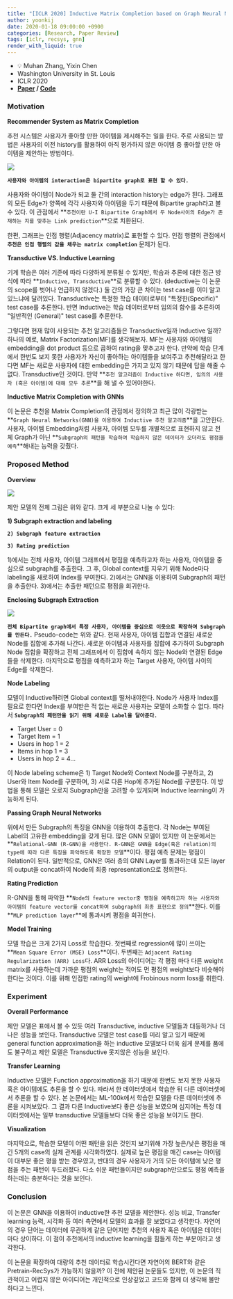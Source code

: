 ```yaml
---
title: "[ICLR 2020] Inductive Matrix Completion based on Graph Neural Networks"
author: yoonkij
date: 2020-01-18 09:00:00 +0900
categories: [Research, Paper Review]
tags: [iclr, recsys, gnn]
render_with_liquid: true
---
```


* 💡 Muhan Zhang, Yixin Chen
* Washington University in St. Louis
* ICLR 2020
* **[Paper](https://arxiv.org/pdf/1904.12058.pdf) / [Code](https://github.com/muhanzhang/IGMC)**


### Motivation

**Recommender System as Matrix Completion**

추천 시스템은 사용자가 좋아할 만한 아이템을 제시해주는 일을 한다. 주로 사용되는 방법은 사용자의 이전 history를 활용하여 아직 평가하지 않은 아이템 중 좋아할 만한 아이템을 제안하는 방법이다.

![](https://velog.velcdn.com/images/yoongi0428/post/b5d7712a-abf5-4c44-926d-f1d47ccc48fb/image.png)


**`사용자와 아이템의 interaction은 bipartite graph로 표현 할 수 있다.`**

사용자와 아이템이 Node가 되고 둘 간의 interaction history는 edge가 된다. 그래프의 모든 Edge가 양쪽에 각각 사용자와 아이템을 두기 때문에 Bipartite graph라고 볼 수 있다. 이 관점에서 **`추천이란 U-I Bipartite Graph에서 두 Node사이의 Edge가 존재하는 지를 맞추는 Link prediction`**으로 치환된다.

한편, 그래프는 인접 행렬(Adjacency matrix)로 표현할 수 있다. 인접 행렬의 관점에서 **`추천은 인접 행렬의 값을 채우는 matrix completion`** 문제가 된다.

**Transductive VS. Inductive Learning**

기계 학습은 여러 기준에 따라 다양하게 분류될 수 있지만, 학습과 추론에 대한 접근 방식에 따라 **`Inductive, Transductive`**로 분류할 수 있다. (deductive는 이 논문의 scope를 벗어나 언급하지 않겠다.) 둘 간의 가장 큰 차이는 test case를 이미 알고 있느냐에 달려있다.  Transductive는 특정한 학습 데이터로부터 "특정한(Specific)" test case를 추론한다. 반면 Inductive는 학습 데이터로부터 임의의 함수를 추론하여 "일반적인 (General)" test case를 추론한다.

그렇다면 현재 많이 사용되는 추천 알고리즘들은 Transductive일까 Inductive 일까? 하나의 예로, Matrix Factorization(MF)를 생각해보자. MF는 사용자와 아이템의 embedding을 dot product 등으로 곱하여 rating을 맞추고자 한다. 만약에 학습 단계에서 한번도 보지 못한 사용자가 자신이 좋아하는 아이템들을 보여주고 추천해달라고 한다면 MF는 새로운 사용자에 대한 embedding은 가지고 있지 않기 때문에 답을 해줄 수 없다. Transductive인 것이다. 만약 **`추천 알고리즘이 Inductive 하다면, 임의의 사용자 (혹은 아이템)에 대해 모두 추론`**을 해 낼 수 있어야한다.

**Inductive Matrix Completion with GNNs**

이 논문은 추천을 Matrix Completion의 관점에서 정의하고 최근 많이 각광받는 **`Graph Neural Networks(GNN)을 이용하여 Inductive 추천 알고리즘`**을 고안한다. 사용자, 아이템 Embedding처럼 사용자, 아이템 모두를 개별적으로 표현하지 않고 전체 Graph가 아닌 **`Subgraph의 패턴을 학습하여 학습하지 않은 데이터가 오더라도 평점을 예측`**해내는 능력을 갖췄다.

### Proposed Method

**Overview**

![](https://velog.velcdn.com/images/yoongi0428/post/f429364e-3a7d-4480-b7f5-3f24713090ff/image.png)

제안 모델의 전체 그림은 위와 같다. 크게 세 부분으로 나눌 수 있다:

**1) Subgraph extraction and labeling**

**`2) Subgraph feature extraction`**

**`3) Rating prediction`**

1)에서는 전체 사용자, 아이템 그래프에서 평점을 예측하고자 하는 사용자, 아이템을 중심으로 subgraph를 추출한다. 그 후, Global context를 지우기 위해 Node마다 labeling을 새로하여 Index를 부여한다. 2)에서는 GNN을 이용하여 Subgraph의 패턴을 추출한다. 3)에서는 추출한 패턴으로 평점을 회귀한다.

**Enclosing Subgraph Extraction**

![](https://velog.velcdn.com/images/yoongi0428/post/62c6748a-903a-4a80-a7cd-7889558425e7/image.png)


**`전체 Bipartite graph에서 특정 사용자, 아이템을 중심으로 이웃으로 확장하며 Subgraph를 만든다.`** Pseudo-code는 위와 같다. 현재 사용자, 아이템 집합과 연결된 새로운 Node를 집합에 추가해 나간다. 새로운 아이템과 사용자를 집합에 추가하여 Subgraph Node 집합을 확장하고 전체 그래프에서 이 집합에 속하지 않는 Node와 연결된 Edge들을 삭제한다. 마지막으로 평점을 예측하고자 하는 Target 사용자, 아이템 사이의 Edge를 삭제한다.

**Node Labeling**

모델이 Inductive하려면 Global context를 떨처내야한다. Node가 사용자 Index를 필요로 한다면 Index를 부여받은 적 없는 새로운 사용자는 모델이 소화할 수 없다. 따라서 **`Subgraph의 패턴만을 읽기 위해 새로운 Label을 달아준다.`**

* Target User = 0
* Target Item = 1
* Users in hop 1 = 2
* Items in hop 1 = 3
* Users in hop 2 = 4...


이 Node labeling scheme은 1) Target Node와 Context Node를 구분하고, 2) User와 Item Node를 구분하며, 3) 서로 다른 Hop에 추가된 Node를 구분한다. 이 방법을 통해 모델은 오로지 Subgraph만을 고려할 수 있게되며 Inductive learning이 가능하게 된다.

**Passing Graph Neural Networks**

위에서 만든 Subgraph의 특징을 GNN을 이용하여 추출한다. 각 Node는 부여된 Label의 고유한 embedding을 갖게 된다. 많은 GNN 모델이 있지만 이 논문에서는 **`Relational-GNN (R-GNN)을 사용한다. R-GNN은 GNN을 Edge(혹은 relation)의 type에 따라 다른 특징을 파악하도록 확장한 모델`**이다. 평점 예측 문제는 평점이 Relation이 된다. 일반적으로, GNN은 여러 층의 GNN Layer를 통과하는데 모든 layer의 output을 concat하여 Node의 최종 representation으로 정의한다.

**Rating Prediction**

R-GNN을 통해 파악한 **`Node의 feature vector중 평점을 예측하고자 하는 사용자와 아이템의 feature vector를 concat하여 subgraph의 최종 표현으로 정의`**한다. 이를 **`MLP prediction layer`**에 통과시켜 평점을 회귀한다.

**Model Training**

모델 학습은 크게 2가지 Loss로 학습한다. 첫번째로 regression에 많이 쓰이는 **`Mean Square Error (MSE) Loss`**이다. 두번째는 `Adjacent Rating Regularization (ARR) Loss`다.  ARR Loss의 아이디어는 각 평점 마다 다른 weight matrix를 사용하는데 가까운 평점의 weight는 적어도 먼 평점의 weight보다 비슷해야 한다는 것이다. 이를 위해 인접한 rating의 weight에 Frobinous norm loss를 취한다.

### Experiment

**Overall Performance**

제안 모델은 표에서 볼 수 있듯 여러 Transductive, inductive 모델들과 대등하거나 더 나은 성능을 보인다. Transductive 모델은 test case를 미리 알고 있기 때문에 general function approximation을 하는 inductive 모델보다 더욱 쉽게 문제를 품에도 불구하고 제안 모델은 Transductive 못지않은 성능을 보인다.

**Transfer Learning**

Inductive 모델은 Function approximation을 하기 때문에 한번도 보지 못한 사용자 혹은 아이템에도 추론을 할 수 있다. 따라서 한 데이터셋에서 학습한 뒤 다른 데이터셋에서 추론을 할 수 있다. 본 논문에서는 ML-100k에서 학습한 모델을 다른 데이터셋에 추론을 시켜보았다. 그 결과 다른 Inductive보다 좋은 성능을 보였으며 심지어는 특정 데이터셋에서는 일부 transductive 모델들보다 더욱 좋은 성능을 보이기도 한다.

**Visualization**

마지막으로, 학습한 모델이 어떤 패턴을 읽은 것인지 보기위해 가장 높은/낮은 평점을 매긴 5개의 case의 실제 관계를 시각화하였다. 실제로 높은 평점을 매긴 case는 아이템이 대부분 좋은 평을 받는 경우였고, 반대의 경우 사용자가 거의 모든 아이템에 낮은 평점을 주는 패턴이 두드러졌다. 다소 쉬운 패턴들이지만 subgraph만으로도 평점 예측을 하는데는 충분하다는 것을 보인다.

### Conclusion

이 논문은 GNN을 이용하여 inductive한 추천 모델을 제안한다. 성능 비교, Transfer learning 능력, 시각화 등 여러 측면에서 모델의 효과를 잘 보였다고 생각한다. 자연어의 경우 단어는 데이터에 무관하게 같은 단어지만 추천의 사용자 혹은 아이템은 데이터마다 상이하다. 이 점이 추천에서의 inductive learning을 힘들게 하는 부분이라고 생각한다. 

이 논문을 확장하여 대량의 추천 데이터로 학습시킨다면 자연어의 BERT와 같은 Pretrain-RecSys가 가능하지 않을까? 이 전에 제안된 논문들도 있지만, 이 논문의 직관적이고 어렵지 않은 아이디어는 개인적으로 인상깊었고 코드와 함께 더 생각해 볼만 하다고 느낀다.
